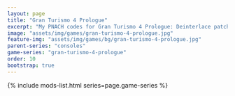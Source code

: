 ```yaml
---
layout: page
title: "Gran Turismo 4 Prologue"
excerpt: "My PNACH codes for Gran Turismo 4 Prologue: Deinterlace patch."
image: "assets/img/games/gran-turismo-4-prologue.jpg"
feature-img: "assets/img/games/bg/gran-turismo-4-prologue.jpg"
parent-series: "consoles"
game-series: "gran-turismo-4-prologue"
order: 10
bootstrap: true
---
```


{% include mods-list.html series=page.game-series %}

